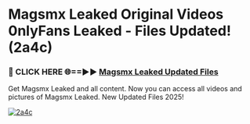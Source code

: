 # Magsmx Leaked Original Videos 0nlyFans Leaked - Files Updated! (2a4c)

<h3>🔴 CLICK HERE 🌐==►► <a href="https://tinyurl.com/2jnfzry5" rel="nofollow">Magsmx Leaked Updated Files</a></h3>

Get Magsmx Leaked and all content. Now you can access all videos and pictures of Magsmx Leaked. New Updated Files 2025!

[![2a4c](https://i.imgur.com/GyGTBgg.gif)](https://tinyurl.com/2jnfzry5)
